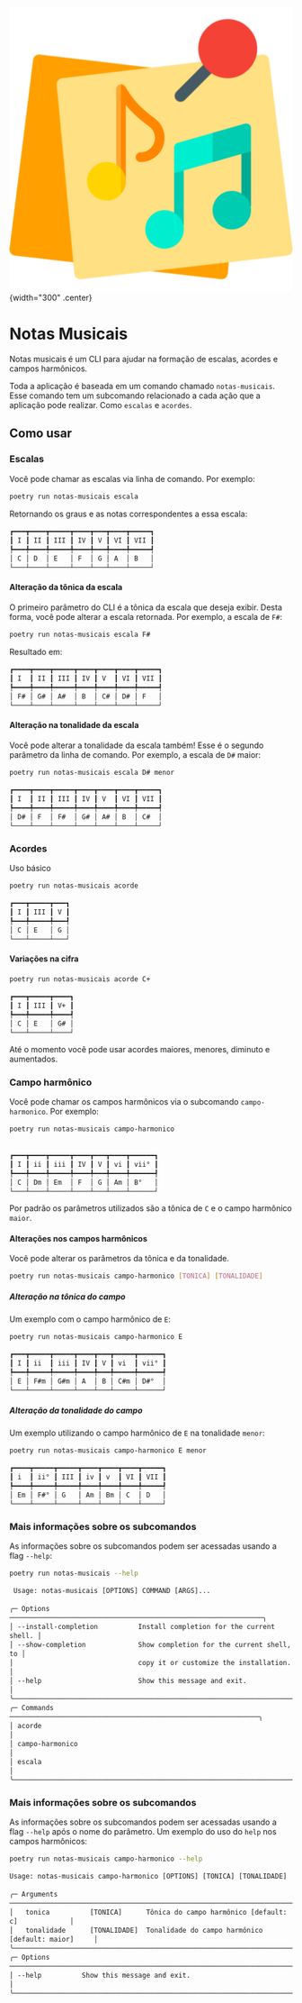 ![Logo do projeto](assets/logo.webp){width="300" .center}

# Notas Musicais

Notas musicais é um CLI para ajudar na formação de escalas, acordes e campos harmônicos.

Toda a aplicação é baseada em um comando chamado `notas-musicais`. Esse comando tem um subcomando relacionado a cada ação que a aplicação pode realizar. Como `escalas` e `acordes`.

## Como usar

### Escalas

Você pode chamar as escalas via linha de comando. Por exemplo:

```bash
poetry run notas-musicais escala
```

Retornando os graus e as notas correspondentes a essa escala:

```
┏━━━┳━━━━┳━━━━━┳━━━━┳━━━┳━━━━┳━━━━━┓
┃ I ┃ II ┃ III ┃ IV ┃ V ┃ VI ┃ VII ┃
┡━━━╇━━━━╇━━━━━╇━━━━╇━━━╇━━━━╇━━━━━┩
│ C │ D  │ E   │ F  │ G │ A  │ B   │
└───┴────┴─────┴────┴───┴────┴─────┘
```

#### Alteração da tônica da escala

O primeiro parâmetro do CLI é a tônica da escala que deseja exibir. Desta forma, você pode alterar a escala retornada. Por exemplo, a escala de `F#`:

```bash
poetry run notas-musicais escala F#
```

Resultado em:

```
┏━━━━┳━━━━┳━━━━━┳━━━━┳━━━━┳━━━━┳━━━━━┓
┃ I  ┃ II ┃ III ┃ IV ┃ V  ┃ VI ┃ VII ┃
┡━━━━╇━━━━╇━━━━━╇━━━━╇━━━━╇━━━━╇━━━━━┩
│ F# │ G# │ A#  │ B  │ C# │ D# │ F   │
└────┴────┴─────┴────┴────┴────┴─────┘
```

#### Alteração na tonalidade da escala

Você pode alterar a tonalidade da escala também! Esse é o segundo parâmetro da linha de comando. Por exemplo, a escala de `D#` maior:

```bash
poetry run notas-musicais escala D# menor
```

```
┏━━━━┳━━━━┳━━━━━┳━━━━┳━━━━┳━━━━┳━━━━━┓
┃ I  ┃ II ┃ III ┃ IV ┃ V  ┃ VI ┃ VII ┃
┡━━━━╇━━━━╇━━━━━╇━━━━╇━━━━╇━━━━╇━━━━━┩
│ D# │ F  │ F#  │ G# │ A# │ B  │ C#  │
└────┴────┴─────┴────┴────┴────┴─────┘
```

### Acordes

Uso básico

```bash
poetry run notas-musicais acorde
```

```
┏━━━┳━━━━━┳━━━┓
┃ I ┃ III ┃ V ┃
┡━━━╇━━━━━╇━━━┩
│ C │ E   │ G │
└───┴─────┴───┘
```

#### Variações na cifra

```bash
poetry run notas-musicais acorde C+
```

```
┏━━━┳━━━━━┳━━━━┓
┃ I ┃ III ┃ V+ ┃
┡━━━╇━━━━━╇━━━━┩
│ C │ E   │ G# │
└───┴─────┴────┘
```

Até o momento você pode usar acordes maiores, menores, diminuto e aumentados.

### Campo harmônico

Você pode chamar os campos harmônicos via o subcomando `campo-harmonico`. Por exemplo:

```bash
poetry run notas-musicais campo-harmonico
```

```

┏━━━┳━━━━┳━━━━━┳━━━━┳━━━┳━━━━┳━━━━━━┓
┃ I ┃ ii ┃ iii ┃ IV ┃ V ┃ vi ┃ vii° ┃
┡━━━╇━━━━╇━━━━━╇━━━━╇━━━╇━━━━╇━━━━━━┩
│ C │ Dm │ Em  │ F  │ G │ Am │ B°   │
└───┴────┴─────┴────┴───┴────┴──────┘
```

Por padrão os parâmetros utilizados são a tônica de `C` e o campo harmônico `maior`.

#### Alterações nos campos harmônicos

Você pode alterar os parâmetros da tônica e da tonalidade.

```bash
poetry run notas-musicais campo-harmonico [TONICA] [TONALIDADE]
```

##### Alteração na tônica do campo

Um exemplo com o campo harmônico de `E`:

```bash
poetry run notas-musicais campo-harmonico E
```

```
┏━━━┳━━━━━┳━━━━━┳━━━━┳━━━┳━━━━━┳━━━━━━┓
┃ I ┃ ii  ┃ iii ┃ IV ┃ V ┃ vi  ┃ vii° ┃
┡━━━╇━━━━━╇━━━━━╇━━━━╇━━━╇━━━━━╇━━━━━━┩
│ E │ F#m │ G#m │ A  │ B │ C#m │ D#°  │
└───┴─────┴─────┴────┴───┴─────┴──────┘
```

##### Alteração da tonalidade do campo

Um exemplo utilizando o campo harmônico de `E` na tonalidade `menor`:

```bash
poetry run notas-musicais campo-harmonico E menor
```

```
┏━━━━┳━━━━━┳━━━━━┳━━━━┳━━━━┳━━━━┳━━━━━┓
┃ i  ┃ ii° ┃ III ┃ iv ┃ v  ┃ VI ┃ VII ┃
┡━━━━╇━━━━━╇━━━━━╇━━━━╇━━━━╇━━━━╇━━━━━┩
│ Em │ F#° │ G   │ Am │ Bm │ C  │ D   │
└────┴─────┴─────┴────┴────┴────┴─────┘
```

### Mais informações sobre os subcomandos

As informações sobre os subcomandos podem ser acessadas usando a flag `--help`:

```bash
poetry run notas-musicais --help
```

```
 Usage: notas-musicais [OPTIONS] COMMAND [ARGS]...

╭─ Options ───────────────────────────────────────────────────────────────╮
│ --install-completion          Install completion for the current shell. │
│ --show-completion             Show completion for the current shell, to │
│                               copy it or customize the installation.    │
│ --help                        Show this message and exit.               │
╰─────────────────────────────────────────────────────────────────────────╯
╭─ Commands ──────────────────────────────────────────────────────────────╮
│ acorde                                                                  │
│ campo-harmonico                                                         │
│ escala                                                                  │
╰─────────────────────────────────────────────────────────────────────────╯
```

### Mais informações sobre os subcomandos

As informações sobre os subcomandos podem ser acessadas usando a flag `--help` após o nome do parâmetro. Um exemplo do uso do `help` nos campos harmônicos:

```bash
poetry run notas-musicais campo-harmonico --help
```

```
Usage: notas-musicais campo-harmonico [OPTIONS] [TONICA] [TONALIDADE]

╭─ Arguments ────────────────────────────────────────────────────────────────────────╮
│   tonica          [TONICA]      Tônica do campo harmônico [default: c]             │
│   tonalidade      [TONALIDADE]  Tonalidade do campo harmônico [default: maior]     │
╰────────────────────────────────────────────────────────────────────────────────────╯
╭─ Options ──────────────────────────────────────────────────────────────────────────╮
│ --help          Show this message and exit.                                        │
╰────────────────────────────────────────────────────────────────────────────────────╯
```

